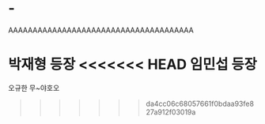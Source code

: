 # -
AAAAAAAAAAAAAAAAAAAAAAAAAAAAAAAAAAAAAA

박재형 등장
<<<<<<< HEAD
임민섭 등장 
=======
오규한 무~야호오
>>>>>>> da4cc06c68057661f0bdaa93fe827a912f03019a

